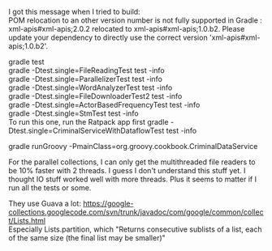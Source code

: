 I got this message when I tried to build:    
POM relocation to an other version number is not fully supported in Gradle : xml-apis#xml-apis;2.0.2 relocated to xml-apis#xml-apis;1.0.b2.
Please update your dependency to directly use the correct version 'xml-apis#xml-apis;1.0.b2'.   

gradle test   
gradle -Dtest.single=FileReadingTest test -info    
gradle -Dtest.single=ParallelizerTest test -info   
gradle -Dtest.single=WordAnalyzerTest test -info   
gradle -Dtest.single=FileDownloaderTest2 test -info  
gradle -Dtest.single=ActorBasedFrequencyTest test -info    
gradle -Dtest.single=StmTest test -info    
To run this one, run the Ratpack app first
gradle -Dtest.single=CriminalServiceWithDataflowTest test -info    

gradle runGroovy -PmainClass=org.groovy.cookbook.CriminalDataService

For the parallel collections, I can only get the multithreaded file readers to be 10% faster with 2 threads. I guess I don't understand this stuff yet. I thought IO stuff worked well with more threads. Plus it seems to matter if I run all the tests or some.  

They use Guava a lot: https://google-collections.googlecode.com/svn/trunk/javadoc/com/google/common/collect/Lists.html  
Especially Lists.partition, which "Returns consecutive sublists of a list, each of the same size (the final list may be smaller)"    


